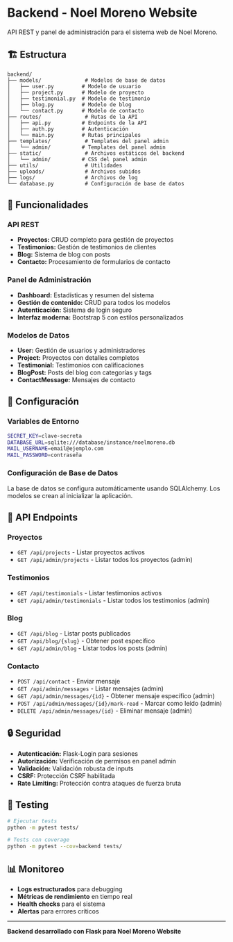 # Backend - Noel Moreno Website

API REST y panel de administración para el sistema web de Noel Moreno.

## 🏗️ Estructura

```
backend/
├── models/              # Modelos de base de datos
│   ├── user.py         # Modelo de usuario
│   ├── project.py      # Modelo de proyecto
│   ├── testimonial.py  # Modelo de testimonio
│   ├── blog.py         # Modelo de blog
│   └── contact.py      # Modelo de contacto
├── routes/              # Rutas de la API
│   ├── api.py          # Endpoints de la API
│   ├── auth.py         # Autenticación
│   └── main.py         # Rutas principales
├── templates/           # Templates del panel admin
│   └── admin/          # Templates del panel admin
├── static/              # Archivos estáticos del backend
│   └── admin/          # CSS del panel admin
├── utils/               # Utilidades
├── uploads/             # Archivos subidos
├── logs/                # Archivos de log
└── database.py          # Configuración de base de datos
```

## 🚀 Funcionalidades

### API REST
- **Proyectos:** CRUD completo para gestión de proyectos
- **Testimonios:** Gestión de testimonios de clientes
- **Blog:** Sistema de blog con posts
- **Contacto:** Procesamiento de formularios de contacto

### Panel de Administración
- **Dashboard:** Estadísticas y resumen del sistema
- **Gestión de contenido:** CRUD para todos los modelos
- **Autenticación:** Sistema de login seguro
- **Interfaz moderna:** Bootstrap 5 con estilos personalizados

### Modelos de Datos
- **User:** Gestión de usuarios y administradores
- **Project:** Proyectos con detalles completos
- **Testimonial:** Testimonios con calificaciones
- **BlogPost:** Posts del blog con categorías y tags
- **ContactMessage:** Mensajes de contacto

## 🔧 Configuración

### Variables de Entorno
```bash
SECRET_KEY=clave-secreta
DATABASE_URL=sqlite:///database/instance/noelmoreno.db
MAIL_USERNAME=email@ejemplo.com
MAIL_PASSWORD=contraseña
```

### Configuración de Base de Datos
La base de datos se configura automáticamente usando SQLAlchemy. Los modelos se crean al inicializar la aplicación.

## 📡 API Endpoints

### Proyectos
- `GET /api/projects` - Listar proyectos activos
- `GET /api/admin/projects` - Listar todos los proyectos (admin)

### Testimonios
- `GET /api/testimonials` - Listar testimonios activos
- `GET /api/admin/testimonials` - Listar todos los testimonios (admin)

### Blog
- `GET /api/blog` - Listar posts publicados
- `GET /api/blog/{slug}` - Obtener post específico
- `GET /api/admin/blog` - Listar todos los posts (admin)

### Contacto
- `POST /api/contact` - Enviar mensaje
- `GET /api/admin/messages` - Listar mensajes (admin)
- `GET /api/admin/messages/{id}` - Obtener mensaje específico (admin)
- `POST /api/admin/messages/{id}/mark-read` - Marcar como leído (admin)
- `DELETE /api/admin/messages/{id}` - Eliminar mensaje (admin)

## 🔒 Seguridad

- **Autenticación:** Flask-Login para sesiones
- **Autorización:** Verificación de permisos en panel admin
- **Validación:** Validación robusta de inputs
- **CSRF:** Protección CSRF habilitada
- **Rate Limiting:** Protección contra ataques de fuerza bruta

## 🧪 Testing

```bash
# Ejecutar tests
python -m pytest tests/

# Tests con coverage
python -m pytest --cov=backend tests/
```

## 📊 Monitoreo

- **Logs estructurados** para debugging
- **Métricas de rendimiento** en tiempo real
- **Health checks** para el sistema
- **Alertas** para errores críticos

---

**Backend desarrollado con Flask para Noel Moreno Website**